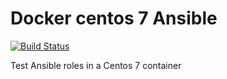 # Docker centos 7 Ansible

[![Build Status](https://travis-ci.org/Dovry/docker_centos7_ansible.svg?branch=master)](https://travis-ci.org/Dovry/docker_centos7_ansible)

Test Ansible roles in a Centos 7 container
